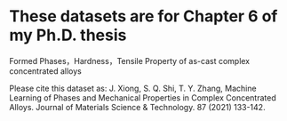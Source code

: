 # These datasets are for Chapter 6 of my Ph.D. thesis

Formed Phases，Hardness，Tensile Property of as-cast complex concentrated alloys

Please cite this dataset as: J. Xiong, S. Q. Shi, T. Y. Zhang, Machine Learning of Phases and Mechanical Properties in Complex Concentrated Alloys. Journal of Materials Science & Technology. 87 (2021) 133-142.


